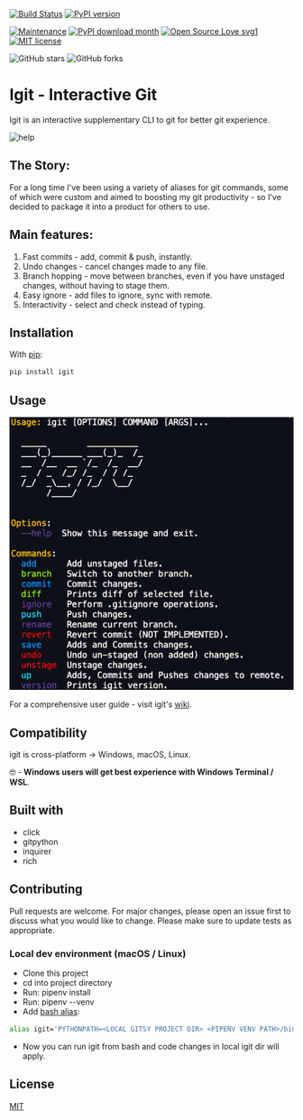 <p align="center">

[![Build Status](https://travis-ci.com/kobibarhanin/gitenv.svg?branch=master)](https://travis-ci.com/kobibarhanin/igit)
[![PyPI version](https://badge.fury.io/py/igit.svg)](https://badge.fury.io/py/igit)
<!-- [![GitHub Stars](https://img.shields.io/github/stars/kobibarhanin/igit) -->


[![Maintenance](https://img.shields.io/badge/Maintained%3F-yes-green.svg)](https://GitHub.com/Naereen/StrapDown.js/graphs/commit-activity)
[![PyPI download month](https://img.shields.io/pypi/dm/ansicolortags.svg)](https://pypi.python.org/pypi/igit/)
[![Open Source Love svg1](https://badges.frapsoft.com/os/v1/open-source.svg?v=103)](https://github.com/ellerbrock/open-source-badges/)
[![MIT license](https://img.shields.io/badge/License-MIT-blue.svg)](https://lbesson.mit-license.org/)


![GitHub stars](https://img.shields.io/github/stars/kobibarhanin/igit?style=social&label=Star&maxAge=2592000)
![GitHub forks](https://img.shields.io/github/forks/kobibarhanin/igit?style=social&label=Fork&maxAge=2592000)

# Igit - Interactive Git

Igit is an interactive supplementary CLI to git for better git experience.

![help](examples/igit_preview.gif)
</p>

## The Story:
For a long time I've been using a variety of aliases for git commands, some of which were custom and aimed to boosting my git productivity - so I've decided to  package it into a product for others to use.

## Main features:
1. Fast commits - add, commit & push, instantly. 
2. Undo changes - cancel changes made to any file.
3. Branch hopping - move between branches, even if you have unstaged changes, without having to stage them.
4. Easy ignore - add files to ignore, sync with remote. 
5. Interactivity - select and check instead of typing.


## Installation

With [pip](https://pip.pypa.io/en/stable/):

```bash
pip install igit
```

## Usage
![help](examples/help.png)

For a comprehensive user guide - visit igit's [wiki](https://github.com/kobibarhanin/igit/wiki/User-Guide).



## Compatibility
igit is cross-platform → Windows, macOS, Linux. 

🤓 - __Windows users will get best experience with Windows Terminal / WSL__.
	

## Built with

- click
- gitpython
- inquirer
- rich

## Contributing
Pull requests are welcome. For major changes, please open an issue first to discuss what you would like to change.
Please make sure to update tests as appropriate.

### Local dev environment (macOS / Linux)

- Clone this project
- cd into project directory
- Run: pipenv install
- Run: pipenv --venv 
- Add [bash alias](https://linuxize.com/post/how-to-create-bash-aliases/):
```bash
alias igit='PYTHONPATH=<LOCAL GITSY PROJECT DIR> <PIPENV VENV PATH>/bin/python3 <LOCAL IGIT PROJECT DIR>/igit/cli.py'
```
- Now you can run igit from bash and code changes in local igit dir will apply.



## License
[MIT](https://choosealicense.com/licenses/mit/)
